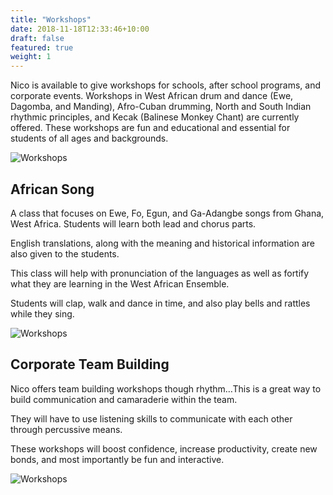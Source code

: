 ```yaml
---
title: "Workshops"
date: 2018-11-18T12:33:46+10:00
draft: false
featured: true
weight: 1
---
```


Nico is available to give workshops for schools, after school programs, and corporate events. 
Workshops in West African drum and dance (Ewe, Dagomba, and Manding), Afro-Cuban 
drumming, North and South Indian rhythmic principles, and Kecak (Balinese Monkey Chant) 
are currently offered. These workshops are fun and educational and essential for students of 
all ages and backgrounds.

![Workshops](/images/workshops/1.jpg)


## African Song

A class that focuses on Ewe, Fo, Egun, and Ga-Adangbe songs from Ghana, West Africa. Students will learn both lead and chorus parts.

English translations, along with the meaning and historical information are also given to the students.

This class will help with pronunciation of the languages as well as fortify what they are learning in the West African Ensemble.

Students will clap, walk and dance in time, and also play bells and rattles while they sing.

![Workshops](/images/workshops/3.jpg)

## Corporate Team Building

Nico offers team building workshops though rhythm…This is a great way to build communication and camaraderie within the team. 

They will have to use listening skills to communicate with each other through percussive means. 

These workshops will boost confidence, increase productivity, create new bonds, and most importantly be fun and interactive.

![Workshops](/images/workshops/4.jpg)